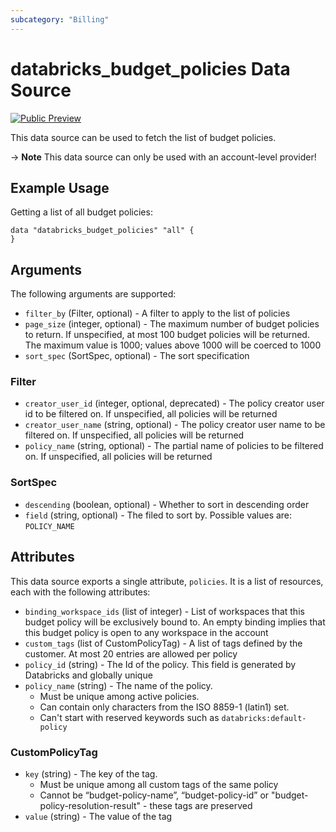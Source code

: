 ```yaml
---
subcategory: "Billing"
---
```

# databricks_budget_policies Data Source
[![Public Preview](https://img.shields.io/badge/Release_Stage-Public_Preview-yellowgreen)](https://docs.databricks.com/aws/en/release-notes/release-types)

This data source can be used to fetch the list of budget policies.

-> **Note** This data source can only be used with an account-level provider!

## Example Usage
Getting a list of all budget policies:

```hcl
data "databricks_budget_policies" "all" {
}
```

## Arguments
The following arguments are supported:
* `filter_by` (Filter, optional) - A filter to apply to the list of policies
* `page_size` (integer, optional) - The maximum number of budget policies to return.
  If unspecified, at most 100 budget policies will be returned.
  The maximum value is 1000; values above 1000 will be coerced to 1000
* `sort_spec` (SortSpec, optional) - The sort specification

### Filter
* `creator_user_id` (integer, optional, deprecated) - The policy creator user id to be filtered on.
  If unspecified, all policies will be returned
* `creator_user_name` (string, optional) - The policy creator user name to be filtered on.
  If unspecified, all policies will be returned
* `policy_name` (string, optional) - The partial name of policies to be filtered on.
  If unspecified, all policies will be returned

### SortSpec
* `descending` (boolean, optional) - Whether to sort in descending order
* `field` (string, optional) - The filed to sort by. Possible values are: `POLICY_NAME`


## Attributes
This data source exports a single attribute, `policies`. It is a list of resources, each with the following attributes:
* `binding_workspace_ids` (list of integer) - List of workspaces that this budget policy will be exclusively bound to.
  An empty binding implies that this budget policy is open to any workspace in the account
* `custom_tags` (list of CustomPolicyTag) - A list of tags defined by the customer. At most 20 entries are allowed per policy
* `policy_id` (string) - The Id of the policy. This field is generated by Databricks and globally unique
* `policy_name` (string) - The name of the policy.
  - Must be unique among active policies.
  - Can contain only characters from the ISO 8859-1 (latin1) set.
  - Can't start with reserved keywords such as `databricks:default-policy`

### CustomPolicyTag
* `key` (string) - The key of the tag.
  - Must be unique among all custom tags of the same policy
  - Cannot be “budget-policy-name”, “budget-policy-id” or "budget-policy-resolution-result" -
  these tags are preserved
* `value` (string) - The value of the tag